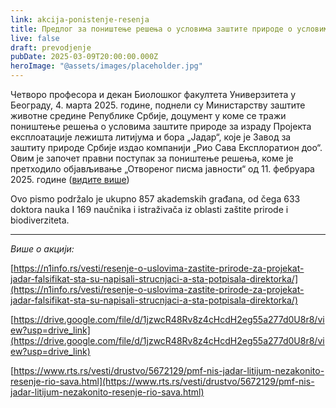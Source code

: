 ```yaml
---
link: akcija-ponistenje-resenja
title: Предлог за поништење решења о условима заштите природе о условима заштите природе за израду Пројекта експлоатације лежишта литијума и бора „Јадар“
live: false
draft: prevodjenje
pubDate: 2025-03-09T20:00:00.000Z
heroImage: "@assets/images/placeholder.jpg"
---
```

Четворо професора и декан Биолошког факултета Универзитета у Београду, 4. марта 2025. године, поднели су Министарству заштите животне средине Републике Србије, доцумент у коме се тражи поништење решења о условима заштите природе за израду Пројекта експлоатације лежишта литијума и бора „Јадар“, које је Завод за заштиту природе Србије издао компанији „Рио Сава Експлоратион доо“. Овим је започет правни поступак за поништење решења, коме је претходило објављивање „Отвореног писма јавности“ од 11. фебруара 2025. године ([видите више](https://n1info.rs/zeleni-kutak/univerzitetski-nastavnici-i-naucnici-neprihvatljiv-nacin-na-koji-su-izdati-uslovi-zastite-prirode-za-projekat-jadar/))

Ovo pismo podržalo je ukupno 857 akademskih građana, od čega 633 doktora nauka I 169 naučnika i istraživača iz oblasti zaštite prirode i biodiverziteta.
<hr/>

*Више о акцији:*

[https://n1info.rs/vesti/resenje-o-uslovima-zastite-prirode-za-projekat-jadar-falsifikat-sta-su-napisali-strucnjaci-a-sta-potpisala-direktorka/](https://n1info.rs/vesti/resenje-o-uslovima-zastite-prirode-za-projekat-jadar-falsifikat-sta-su-napisali-strucnjaci-a-sta-potpisala-direktorka/)

[https://drive.google.com/file/d/1jzwcR48Rv8z4cHcdH2eg55a277d0U8r8/view?usp=drive_link](https://drive.google.com/file/d/1jzwcR48Rv8z4cHcdH2eg55a277d0U8r8/view?usp=drive_link)

[https://www.rts.rs/vesti/drustvo/5672129/pmf-nis-jadar-litijum-nezakonito-resenje-rio-sava.html](https://www.rts.rs/vesti/drustvo/5672129/pmf-nis-jadar-litijum-nezakonito-resenje-rio-sava.html)

